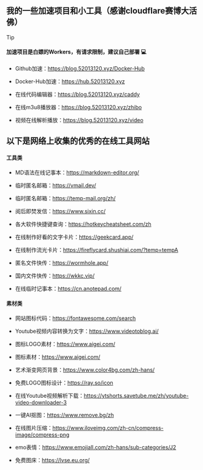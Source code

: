 ## 我的一些加速项目和小工具（感谢cloudflare赛博大活佛）

> [!TIP]
> #### 加速项目是白嫖的Workers，有请求限制，建议自己部署 💻

- Github加速：https://blog.52013120.xyz/Docker-Hub

- Docker-Hub加速：https://hub.52013120.xyz

- 在线代码编辑器：https://blog.52013120.xyz/caddy

- 在线m3u8播放器：https://blog.52013120.xyz/zhibo

- 视频在线解析播放：https://blog.52013120.xyz/video


## 以下是网络上收集的优秀的在线工具网站

#### 工具类

- MD语法在线记事本：https://markdown-editor.org/

- 临时匿名邮箱：https://vmail.dev/

- 临时匿名邮箱：https://temp-mail.org/zh/

- 阅后即焚发信：https://www.sixin.cc/

- 各大软件快捷键查询：https://hotkeycheatsheet.com/zh

- 在线制作好看的文字卡片：https://geekcard.app/

- 在线制作流光卡片：https://fireflycard.shushiai.com/?temp=tempA

- 匿名文件快传：https://wormhole.app/

- 国内文件快传：https://wkkc.vip/

- 在线临时记事本：https://cn.anotepad.com/




#### 素材类

- 网站图标代码：https://fontawesome.com/search

- Youtube视频内容转换为文字：https://www.videotoblog.ai/

- 图标LOGO素材：https://www.aigei.com/

- 图标素材：https://www.aigei.com/

- 艺术渐变网页背景：https://www.color4bg.com/zh-hans/

- 免费LOGO图标设计：https://ray.so/icon

- 在线Youtube视频解析下载：https://ytshorts.savetube.me/zh/youtube-video-downloader-3

- 一键AI抠图：https://www.remove.bg/zh

- 在线图片压缩：https://www.iloveimg.com/zh-cn/compress-image/compress-png

- emo表情：https://www.emojiall.com/zh-hans/sub-categories/J2

- 免费图床：https://lvse.eu.org/